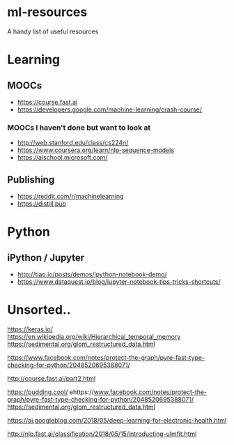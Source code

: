 # ml-resources
A handy list of useful resources

# Learning

## MOOCs

* https://course.fast.ai
* https://developers.google.com/machine-learning/crash-course/

### MOOCs I haven't done but want to look at
* http://web.stanford.edu/class/cs224n/
* https://www.coursera.org/learn/nlp-sequence-models
* https://aischool.microsoft.com/

## Publishing

* https://reddit.com/r/machinelearning
* https://distill.pub

# Python

## iPython / Jupyter

* http://tiao.io/posts/demos/ipython-notebook-demo/
* https://www.dataquest.io/blog/jupyter-notebook-tips-tricks-shortcuts/

# Unsorted..
https://keras.io/
https://en.wikipedia.org/wiki/Hierarchical_temporal_memory
https://sedimental.org/glom_restructured_data.html

https://www.facebook.com/notes/protect-the-graph/pyre-fast-type-checking-for-python/2048520695388071/

http://course.fast.ai/part2.html

https://pudding.cool/
ehttps://www.facebook.com/notes/protect-the-graph/pyre-fast-type-checking-for-python/2048520695388071/
https://sedimental.org/glom_restructured_data.html

https://ai.googleblog.com/2018/05/deep-learning-for-electronic-health.html

http://nlp.fast.ai/classification/2018/05/15/introducting-ulmfit.html
